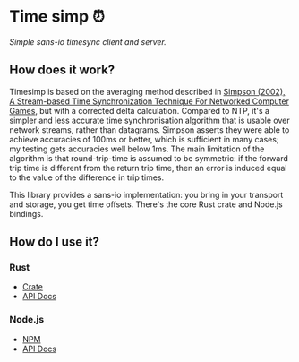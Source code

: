# Time simp ⏰

_Simple sans-io timesync client and server._

## How does it work?

Timesimp is based on the averaging method described in [Simpson (2002),
A Stream-based Time Synchronization Technique For Networked Computer
Games][paper], but with a corrected delta calculation. Compared to NTP, it's a
simpler and less accurate time synchronisation algorithm that is usable over
network streams, rather than datagrams. Simpson asserts they were able to
achieve accuracies of 100ms or better, which is sufficient in many cases; my
testing gets accuracies well below 1ms. The main limitation of the algorithm is
that round-trip-time is assumed to be symmetric: if the forward trip time is
different from the return trip time, then an error is induced equal to the
value of the difference in trip times.

This library provides a sans-io implementation: you bring in your transport and
storage, you get time offsets. There's the core Rust crate and Node.js bindings.

[paper]: https://web.archive.org/web/20160310125700/http://mine-control.com/zack/timesync/timesync.html

## How do I use it?

### Rust

- [Crate][lib-rust]
- [API Docs][docs-rust]

[lib-rust]: https://lib.rs/crate/timesimp
[docs-rust]: https://docs.rs/timesimp

### Node.js

- [NPM][lib-node]
- [API Docs][docs-node]

[lib-node]: https://www.npmjs.com/package/timesimp
[docs-node]: https://passcod.github.io/timesimp/js/
